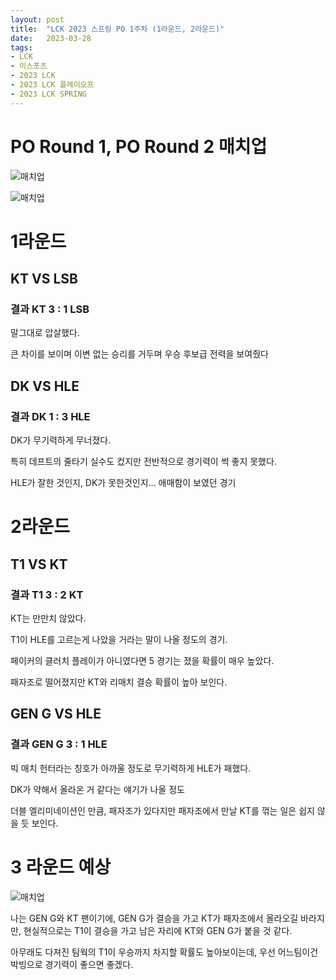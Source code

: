 ```yaml
---
layout: post
title:  "LCK 2023 스프링 PO 1주차 (1라운드, 2라운드)"
date:   2023-03-28
tags:
- LCK
- 이스포츠
- 2023 LCK
- 2023 LCK 플레이오프
- 2023 LCK SPRING
---
```


# PO Round 1, PO Round 2 매치업

![매치업](../fan/img/2023/lck/spring_po1.png)

![매치업](../fan/img/2023/lck/spring_po2.png)

# 1라운드

## KT VS LSB 

### 결과 KT 3 : 1 LSB

말그대로 압살했다.

큰 차이를 보이며 이변 없는 승리를 거두며 우승 후보급 전력을 보여줬다

## DK VS HLE

### 결과 DK 1 : 3 HLE

DK가 무기력하게 무너졌다.

특히 데프트의 줄타기 실수도 컸지만 전반적으로 경기력이 썩 좋지 못했다.

HLE가 잘한 것인지, DK가 못한것인지... 애매함이 보였던 경기

# 2라운드

## T1 VS KT

### 결과 T1 3 : 2 KT

KT는 만만치 않았다.

T1이 HLE를 고르는게 나았을 거라는 말이 나올 정도의 경기.

페이커의 클러치 플레이가 아니였다면 5 경기는 졌을 확률이 매우 높았다.

패자조로 떨어졌지만 KT와 리매치 결승 확률이 높아 보인다.

## GEN G VS HLE

### 결과 GEN G 3 : 1 HLE

빅 매치 헌터라는 칭호가 아까울 정도로 무기력하게 HLE가 패했다.

DK가 약해서 올라온 거 같다는 얘기가 나올 정도

더블 엘리미네이션인 만큼, 패자조가 있다지만 패자조에서 만날 KT를 꺾는 일은 쉽지 않을 듯 보인다.

# 3 라운드 예상

![매치업](../fan/img/2023/lck/spring_po3.png)

나는 GEN G와 KT 팬이기에, GEN G가 결승을 가고 KT가 패자조에서 올라오길 바라지만, 현실적으로는 T1이 결승을 가고 남은 자리에 KT와 GEN G가 붙을 것 같다.

아무래도 다져진 팀웍의 T1이 우승까지 차지할 확률도 높아보이는데, 우선 어느팀이건 박빙으로 경기력이 좋으면 좋겠다.